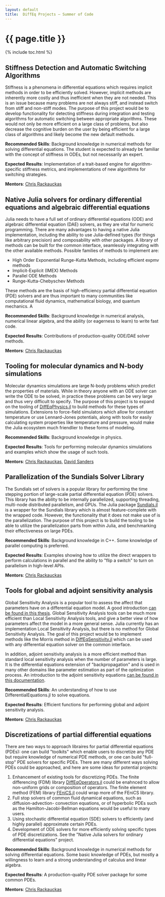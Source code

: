 ```yaml
---
layout: default
title:  DiffEq Projects – Summer of Code
---
```


# {{ page.title }}

{% include toc.html %}

## Stiffness Detection and Automatic Switching Algorithms

Stiffness is a phenomena in differential equations which requires implicit methods
in order to be efficiently solved. However, implicit methods are inherently
more costly and thus inefficient when they are not needed. This is an issue
because many problems are not always stiff, and instead switch from stiff
and non-stiff modes. The purpose of this project would be to develop functionality
for detecting stiffness during integration and testing algorithms for automatic
switching between appropriate algorithms. These would not only be more efficient
on a large class of problems, but also decrease the cognitive burden on the
user by being efficient for a large class of algorithms and likely become the
new default methods.

**Recommended Skills**: Background knowledge in numerical methods for solving
differential equations. The student is expected to already be familiar with
the concept of stiffness in ODEs, but not necessarily an expert.

**Expected Results**: Implementation of a trait-based engine for
algorithm-specific stiffness metrics, and implementations of new algorithms
for switching strategies.

**Mentors**: [Chris Rackauckas](https://github.com/ChrisRackauckas)

## Native Julia solvers for ordinary differential equations and algebraic differential equations

Julia needs to have a full set of ordinary differential equations (ODE) and
algebraic differential equation (DAE) solvers, as they are vital for numeric
programming. There are many advantages to having a native Julia implementation,
including the ability to use Julia-defined types (for things like arbitrary
precision) and composability with other packages. A library of methods can be
built for the common interface, seamlessly integrating with the other available
methods. Possible families of methods to implement are:

- High Order Exponential Runge-Kutta Methods, including efficient expmv methods
- Implicit-Explicit (IMEX) Methods
- Parallel ODE Methods
- Runge-Kutta-Chebyschev Methods

These methods are the basis of high-efficiency partial differential equation (PDE)
solvers and are thus important to many communities like computational fluid
dynamics, mathematical biology, and quantum mechanics. A

**Recommended Skills**: Background knowledge in numerical analysis, numerical
linear algebra, and the ability (or eagerness to learn) to write fast code.

**Expected Results**: Contributions of production-quality ODE/DAE solver methods.

**Mentors**: [Chris Rackauckas](https://github.com/ChrisRackauckas)

## Tooling for molecular dynamics and N-body simulations

Molecular dynamics simulations are large N-body problems which predict the
properties of materials. While in theory anyone with an ODE solver can write
the ODE to be solved, in practice these problems can be very large and thus
very difficult to specify. The purpose of this project is to expand on the
tooling of [DiffEqPhysics.jl](https://github.com/JuliaDiffEq/DiffEqPhysics.jl)
to build methods for these types of simulations. Extensions to force-field
simulators which allow for constant temperature or use Lennard-Jones potentials,
along with tools for easily calculating system properties like temperature and
pressure, would make the Julia ecosystem much friendlier to these forms of
modeling.

**Recommended Skills**: Background knowledge in physics.

**Expected Results**: Tools for performing molecular dynamics simulations and
examples which show the usage of such tools.

**Mentors**: [Chris Rackauckas](https://github.com/ChrisRackauckas),
[David Sanders](https://github.com/dpsanders)

## Parallelization of the Sundials Solver Library

The Sundials set of solvers is a popular library for performing the time stepping
portion of large-scale partial differential equation (PDE) solvers. This library
has the ability to be internally parallelized, supporting threading, multi-node
distributed parallelism, and GPUs. The Julia package
[Sundials.jl](https://github.com/JuliaDiffEq/Sundials.jl) is a wrapper for the
Sundials library which is almost feature-complete with the wrapped code. However,
the functionality that it does not make use of is the parallelization. The purpose
of this project is to build the tooling to be able to utilize the parallelization
parts from within Julia, and benchmarking their effectiveness on large PDEs.

**Recommended Skills**: Background knowledge in C++. Some knowledge of parallel
computing is preferred.

**Expected Results**: Examples showing how to utilize the direct wrappers to
perform calculations in parallel and the ability to "flip a switch" to turn on
parallelism in high-level APIs.

**Mentors**: [Chris Rackauckas](https://github.com/ChrisRackauckas)

## Tools for global and adjoint sensitivity analysis

Global Sensitivity Analysis is a popular tool to assess the affect that parameters
have on a differential equation model. A good introduction [can be found in this thesis](http://discovery.ucl.ac.uk/19896/). Global Sensitivity Analysis tools can be
much more efficient than Local Sensitivity Analysis tools, and give a better
view of how parameters affect the model in a more general sense. Julia currently
has an implementation Local Sensitivity Analysis, but there is no method for Global
Sensitivity Analysis. The goal of this project would be to implement methods like
the Morris method in [DiffEqSensitivity.jl](https://github.com/JuliaDiffEq/DiffEqSensitivity.jl) which
can be used with any differential equation solver on the common interface.

In addition, adjoint sensitivity analysis is a more efficient method than
standard local sensitivity analysis when the number of parameters is large.
It is the differential equations extension of "backpropagation" and is used
in many other domains like parameter estimation as part of the optimization
process. An introduction to the adjoint sensitivity equations
[can be found in this documentation](https://computation.llnl.gov/casc/nsde/pubs/cvs_guide.pdf).

**Recommended Skills**: An understanding of how to use DifferentialEquations.jl
to solve equations.

**Expected Results**: Efficient functions for performing global and adjoint
sensitivity analysis.

**Mentors**: [Chris Rackauckas](https://github.com/ChrisRackauckas)

## Discretizations of partial differential equations

There are two ways to approach libraires for partial differential equations (PDEs):
one can build "toolkits" which enable users to discretize any PDE but require knowledge
of numerical PDE methods, or one can build "full-stop" PDE solvers for specific
PDEs. There are many different ways solving PDEs could be approached, and here
are some ideas for potential projects:

1) Enhancement of existing tools for discretizing PDEs. The finite differencing
   (FDM) library [DiffEqOperators.jl](https://github.com/JuliaDiffEq/DiffEqOperators.jl)
   could be enahnced to allow non-uniform grids or composition of operators. The
   finite element method (FEM) library [FEniCS.jl](https://github.com/JuliaDiffEq/FEniCS.jl)
   could wrap more of the FEniCS library.
2) Full stop solvers of common fluid dynamical equations, such as diffusion-advection-
   convection equations, or of hyperbolic PDEs such as the Hamilton-Jacobi-Bellman
   equations would be useful to many users.
3) Using stochastic differential equation (SDE) solvers to efficiently (and
   highly parallel) approximate certain PDEs.
4) Development of ODE solvers for more efficiently solving specific types of
   PDE discretizations. See the "Native Julia solvers for ordinary differential
   equations" project.

**Recommended Skills**: Background knowledge in numerical methods for solving
differential equations. Some basic knowledge of PDEs, but mostly a willingness
to learn and a strong understanding of calculus and linear algebra.

**Expected Results**: A production-quality PDE solver package for some common PDEs.

**Mentors**: [Chris Rackauckas](https://github.com/ChrisRackauckas)
